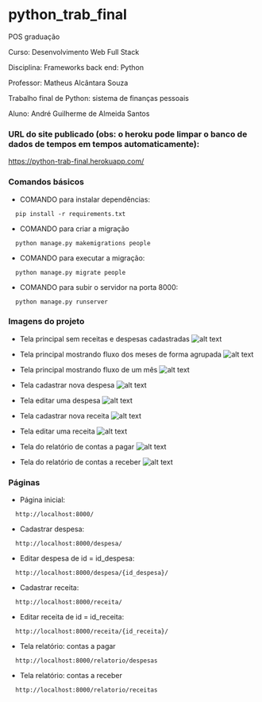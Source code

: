# python_trab_final

POS graduação

Curso: Desenvolvimento Web Full Stack

Disciplina: Frameworks back end: Python

Professor: Matheus Alcântara Souza

Trabalho final de Python: sistema de finanças pessoais

Aluno: André Guilherme de Almeida Santos

### URL do site publicado (obs: o heroku pode limpar o banco de dados de tempos em tempos automaticamente):
https://python-trab-final.herokuapp.com/
  

### Comandos básicos

- COMANDO para instalar dependências:
```
  pip install -r requirements.txt
```  

- COMANDO para criar a migração
```
  python manage.py makemigrations people
```  

- COMANDO para executar a migração:
```
  python manage.py migrate people
```  

- COMANDO para subir o servidor na porta 8000:
```
  python manage.py runserver
```  
  
  
### Imagens do projeto
- Tela principal sem receitas e despesas cadastradas
![alt text](https://github.com/lordonebr/python_trab_final/blob/master/img/TelaFluxoCaixa01.png?raw=true)

- Tela principal mostrando fluxo dos meses de forma agrupada
![alt text](https://github.com/lordonebr/python_trab_final/blob/master/img/TelaFluxoCaixa02.png?raw=true)

- Tela principal mostrando fluxo de um mês
![alt text](https://github.com/lordonebr/python_trab_final/blob/master/img/TelaFluxoCaixa03.png?raw=true)

- Tela cadastrar nova despesa
![alt text](https://github.com/lordonebr/python_trab_final/blob/master/img/TelaNovaDespesa.png?raw=true)

- Tela editar uma despesa
![alt text](https://github.com/lordonebr/python_trab_final/blob/master/img/TelaEditarDespesa.png?raw=true)

- Tela cadastrar nova receita
![alt text](https://github.com/lordonebr/python_trab_final/blob/master/img/TelaNovaReceita.png?raw=true)

- Tela editar uma receita
![alt text](https://github.com/lordonebr/python_trab_final/blob/master/img/TelaEditarReceita.png?raw=true)

- Tela do relatório de contas a pagar
![alt text](https://github.com/lordonebr/python_trab_final/blob/master/img/TelaRelatorioPagar.png?raw=true)

- Tela do relatório de contas a receber
![alt text](https://github.com/lordonebr/python_trab_final/blob/master/img/TelaRelatorioReceber.png?raw=true)
  

### Páginas
* Página inicial:
```
  http://localhost:8000/
```    
  
  * Cadastrar despesa:
```
  http://localhost:8000/despesa/
```    

  * Editar despesa de id = id_despesa:
```
  http://localhost:8000/despesa/{id_despesa}/
```   

  * Cadastrar receita:
```
  http://localhost:8000/receita/
```    

  * Editar receita de id = id_receita:
```
  http://localhost:8000/receita/{id_receita}/
```   

  * Tela relatório: contas a pagar
```
  http://localhost:8000/relatorio/despesas
```  

  * Tela relatório: contas a receber
```
  http://localhost:8000/relatorio/receitas
```  
